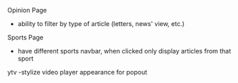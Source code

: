 Opinion Page 
- ability to filter by type of article (letters, news' view, etc.) 

Sports Page
- have different sports navbar, when clicked only display articles from that sport

ytv
-stylize video player appearance for popout
